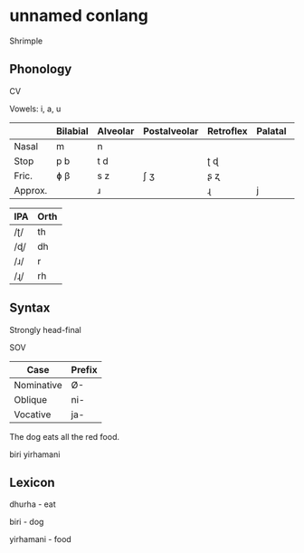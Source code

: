 # unnamed conlang

Shrimple

## Phonology

CV

Vowels: i, a, u

|         | Bilabial | Alveolar | Postalveolar | Retroflex | Palatal | Velar |
|---------|----------|----------|--------------|-----------|---------|-------|
| Nasal   | m        | n        |              |           |         |       |
| Stop    | p b      | t d      |              | ʈ ɖ       |         | k g   |
| Fric.   | ɸ β      | s z      | ʃ ʒ          | ʂ ʐ       |         |       |
| Approx. |          | ɹ        |              | ɻ         | j       |       |

| IPA | Orth |
|-----|------|
| /ʈ/ | th   |
| /ɖ/ | dh   |
| /ɹ/ | r    |
| /ɻ/ | rh   |

## Syntax

Strongly head-final

SOV

| Case       | Prefix |
|------------|--------|
| Nominative | Ø-     |
| Oblique    | ni-    |
| Vocative   | ja-    |

The dog eats all the red food.

biri yirhamani 

## Lexicon

dhurha - eat

biri - dog

yirhamani - food
